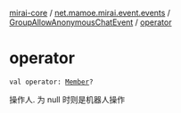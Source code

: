 [mirai-core](../../index.md) / [net.mamoe.mirai.event.events](../index.md) / [GroupAllowAnonymousChatEvent](index.md) / [operator](./operator.md)

# operator

`val operator: `[`Member`](../../net.mamoe.mirai.contact/-member/index.md)`?`

操作人. 为 null 时则是机器人操作

